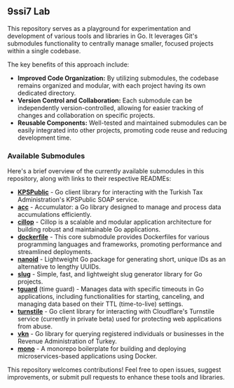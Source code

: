 ## 9ssi7 Lab

This repository serves as a playground for experimentation and development of various tools and libraries in Go. It leverages Git's submodules functionality to centrally manage smaller, focused projects within a single codebase. 

The key benefits of this approach include:

* **Improved Code Organization:** By utilizing submodules, the codebase remains organized and modular, with each project having its own dedicated directory.
* **Version Control and Collaboration:** Each submodule can be independently version-controlled, allowing for easier tracking of changes and collaboration on specific projects.
* **Reusable Components:** Well-tested and maintained submodules can be easily integrated into other projects, promoting code reuse and reducing development time.

### Available Submodules

Here's a brief overview of the currently available submodules in this repository, along with links to their respective READMEs:

* [**KPSPublic**](./KPSPublic/) - Go client library for interacting with the Turkish Tax Administration's KPSPublic SOAP service.
* [**acc**](./acc/) - Accumulator: a Go library designed to manage and process data accumulations efficiently.
* [**cillop**](./cillop/) - Cillop is a scalable and modular application architecture for building robust and maintainable Go applications.
* [**dockerfile**](./dockerfile/) - This core submodule provides Dockerfiles for various programming languages and frameworks, promoting performance and streamlined deployments.
* [**nanoid**](./nanoid/) - Lightweight Go package for generating short, unique IDs as an alternative to lengthy UUIDs.
* [**slug**](./slug/) - Simple, fast, and lightweight slug generator library for Go projects.
* [**tguard**](./tguard/) (time guard) - Manages data with specific timeouts in Go applications, including functionalities for starting, canceling, and managing data based on their TTL (time-to-live) settings.
* [**turnstile**](./turnstile/) - Go client library for interacting with Cloudflare's Turnstile service (currently in private beta) used for protecting web applications from abuse.
* [**vkn**](./vkn/) - Go library for querying registered individuals or businesses in the Revenue Administration of Turkey.
* [**mono**](./mono/) - A monorepo boilerplate for building and deploying microservices-based applications using Docker.

This repository welcomes contributions! Feel free to open issues, suggest improvements, or submit pull requests to enhance these tools and libraries.
